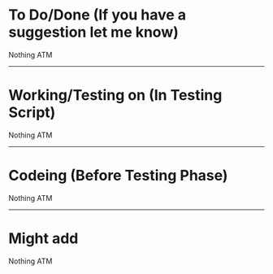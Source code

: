 # To Do/Done (If you have a suggestion let me know)
Nothing ATM

-------------------------------------------------------------------------------------------------------------
# Working/Testing on (In Testing Script)
Nothing ATM

-------------------------------------------------------------------------------------------------------------
# Codeing (Before Testing Phase)
Nothing ATM

-------------------------------------------------------------------------------------------------------------
# Might add
Nothing ATM
